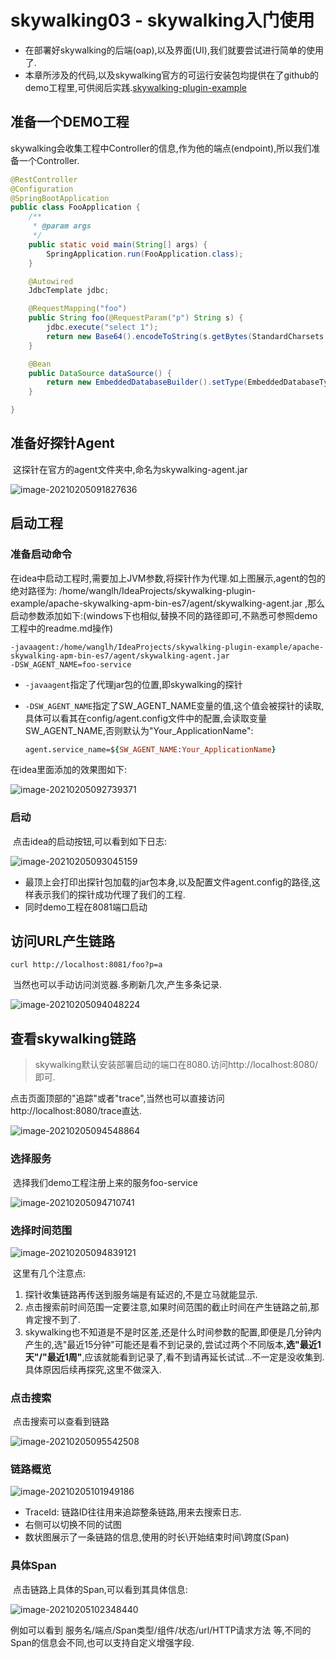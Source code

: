 # skywalking03 - skywalking入门使用

- 在部署好skywalking的后端(oap),以及界面(UI),我们就要尝试进行简单的使用了.
- 本章所涉及的代码,以及skywalking官方的可运行安装包均提供在了github的demo工程里,可供阅后实践.[skywalking-plugin-example](https://github.com/HuiWang1995/skywalking-plugin-example)

## 准备一个DEMO工程

​	skywalking会收集工程中Controller的信息,作为他的端点(endpoint),所以我们准备一个Controller.

```java
@RestController
@Configuration
@SpringBootApplication
public class FooApplication {
    /**
     * @param args
     */
    public static void main(String[] args) {
        SpringApplication.run(FooApplication.class);
    }

    @Autowired
    JdbcTemplate jdbc;

    @RequestMapping("foo")
    public String foo(@RequestParam("p") String s) {
        jdbc.execute("select 1");
        return new Base64().encodeToString(s.getBytes(StandardCharsets.UTF_8));
    }

    @Bean
    public DataSource dataSource() {
        return new EmbeddedDatabaseBuilder().setType(EmbeddedDatabaseType.H2).build();
    }

}
```

## 准备好探针Agent

​	这探针在官方的agent文件夹中,命名为skywalking-agent.jar

![image-20210205091827636](pic/c03/01.png)

## 启动工程

### 准备启动命令

​	在idea中启动工程时,需要加上JVM参数,将探针作为代理.如上图展示,agent的包的绝对路径为: /home/wanglh/IdeaProjects/skywalking-plugin-example/apache-skywalking-apm-bin-es7/agent/skywalking-agent.jar ,那么启动参数添加如下:(windows下也相似,替换不同的路径即可,不熟悉可参照demo工程中的readme.md操作)

```shell
-javaagent:/home/wanglh/IdeaProjects/skywalking-plugin-example/apache-skywalking-apm-bin-es7/agent/skywalking-agent.jar
-DSW_AGENT_NAME=foo-service
```

- `-javaagent`指定了代理jar包的位置,即skywalking的探针

- `-DSW_AGENT_NAME`指定了SW_AGENT_NAME变量的值,这个值会被探针的读取,具体可以看其在config/agent.config文件中的配置,会读取变量SW_AGENT_NAME,否则默认为"Your_ApplicationName":

  ```pro
  agent.service_name=${SW_AGENT_NAME:Your_ApplicationName}
  ```

在idea里面添加的效果图如下:

![image-20210205092739371](pic/c03/02.png)

### 启动

​	点击idea的启动按钮,可以看到如下日志:

![image-20210205093045159](pic/c03/03.png)

- 最顶上会打印出探针包加载的jar包本身,以及配置文件agent.config的路径,这样表示我们的探针成功代理了我们的工程.
- 同时demo工程在8081端口启动

## 访问URL产生链路

```shell
curl http://localhost:8081/foo?p=a
```

​	当然也可以手动访问浏览器.多刷新几次,产生多条记录.

![image-20210205094048224](pic/c03/04.png)

## 查看skywalking链路

> skywalking默认安装部署启动的端口在8080.访问http://localhost:8080/即可.

​	点击页面顶部的"追踪"或者"trace",当然也可以直接访问http://localhost:8080/trace直达.

![image-20210205094548864](pic/c03/05.png)

### 选择服务

​	选择我们demo工程注册上来的服务foo-service

![image-20210205094710741](pic/c03/06.png)

### 选择时间范围

![image-20210205094839121](pic/c03/07.png)

​	这里有几个注意点:

1. 探针收集链路再传送到服务端是有延迟的,不是立马就能显示.
2. 点击搜索前时间范围一定要注意,如果时间范围的截止时间在产生链路之前,那肯定搜不到了.
3. skywalking也不知道是不是时区差,还是什么时间参数的配置,即便是几分钟内产生的,选"最近15分钟"可能还是看不到记录的,尝试过两个不同版本,**选"最近1天"/"最近1周"**,应该就能看到记录了,看不到请再延长试试...不一定是没收集到.具体原因后续再探究,这里不做深入.

### 点击搜索

​	点击搜索可以查看到链路

![image-20210205095542508](pic/c03/08.png)

### 链路概览

![image-20210205101949186](pic/c03/09.png)

- TraceId: 链路ID往往用来追踪整条链路,用来去搜索日志.
- 右侧可以切换不同的试图
- 数状图展示了一条链路的信息,使用的时长\开始结束时间\跨度(Span)

### 具体Span

​	点击链路上具体的Span,可以看到其具体信息:

![image-20210205102348440](pic/c03/10.png)

例如可以看到 服务名/端点/Span类型/组件/状态/url/HTTP请求方法 等,不同的Span的信息会不同,也可以支持自定义增强字段.